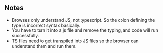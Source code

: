## Notes

- Browses only understand JS, not typescript. So the colon defining the type is incorrect syntax basically.
- You have to turn it into a js file and remove the typing, and code will run successfully.
- TS files need to get transpiled into JS files so the browser can understand them and run them.
